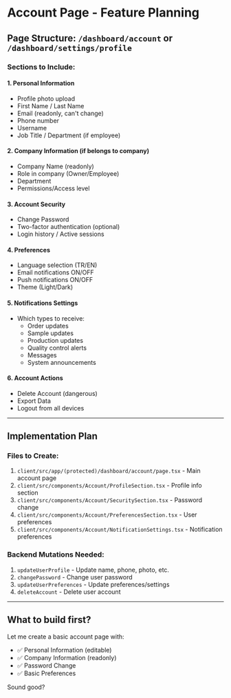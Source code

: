 # Account Page - Feature Planning

## Page Structure: `/dashboard/account` or `/dashboard/settings/profile`

### Sections to Include:

#### 1. **Personal Information**
- Profile photo upload
- First Name / Last Name
- Email (readonly, can't change)
- Phone number
- Username
- Job Title / Department (if employee)

#### 2. **Company Information** (if belongs to company)
- Company Name (readonly)
- Role in company (Owner/Employee)
- Department
- Permissions/Access level

#### 3. **Account Security**
- Change Password
- Two-factor authentication (optional)
- Login history / Active sessions

#### 4. **Preferences**
- Language selection (TR/EN)
- Email notifications ON/OFF
- Push notifications ON/OFF
- Theme (Light/Dark)

#### 5. **Notifications Settings**
- Which types to receive:
  - Order updates
  - Sample updates
  - Production updates
  - Quality control alerts
  - Messages
  - System announcements

#### 6. **Account Actions**
- Delete Account (dangerous)
- Export Data
- Logout from all devices

---

## Implementation Plan

### Files to Create:
1. `client/src/app/(protected)/dashboard/account/page.tsx` - Main account page
2. `client/src/components/Account/ProfileSection.tsx` - Profile info section
3. `client/src/components/Account/SecuritySection.tsx` - Password change
4. `client/src/components/Account/PreferencesSection.tsx` - User preferences
5. `client/src/components/Account/NotificationSettings.tsx` - Notification preferences

### Backend Mutations Needed:
1. `updateUserProfile` - Update name, phone, photo, etc.
2. `changePassword` - Change user password
3. `updateUserPreferences` - Update preferences/settings
4. `deleteAccount` - Delete user account

---

## What to build first?

Let me create a basic account page with:
- ✅ Personal Information (editable)
- ✅ Company Information (readonly)
- ✅ Password Change
- ✅ Basic Preferences

Sound good?
